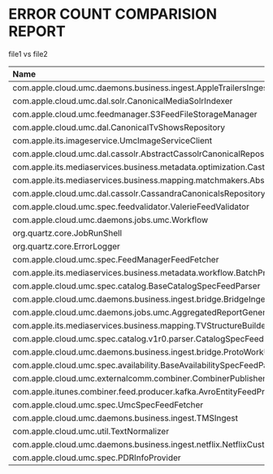 ERROR COUNT COMPARISION REPORT
===
file1 vs file2

| Name | Pre | Post | Diff | Per |
| :------ | :---: |  :---: |  :---: |  :---: |
| com.apple.cloud.umc.daemons.business.ingest.AppleTrailersIngest                           |     0 |     1 |     0 |     0 |
| com.apple.cloud.umc.dal.solr.CanonicalMediaSolrIndexer                                    |     0 |     1 |     0 |     0 |
| com.apple.cloud.umc.feedmanager.S3FeedFileStorageManager                                  |    29 |   168 |   139 | 479.31 |
| com.apple.cloud.umc.dal.CanonicalTvShowsRepository                                        |     1 |     4 |     3 | 300.00 |
| com.apple.its.imageservice.UmcImageServiceClient                                          |   292 |   335 |    43 |  14.73 |
| com.apple.cloud.umc.dal.cassolr.AbstractCassolrCanonicalRepository                        |    14 |    15 |     1 |   7.14 |
| com.apple.its.mediaservices.business.metadata.optimization.CastAndCrewOptimizer           |     1 |     1 |     0 |   0.00 |
| com.apple.its.mediaservices.business.mapping.matchmakers.AbstractMatchMaker               |    38 |    38 |     0 |   0.00 |
| com.apple.cloud.umc.dal.cassolr.CassandraCanonicalsRepository                             |     8 |     7 |    -1 | -12.50 |
| com.apple.cloud.umc.spec.feedvalidator.ValerieFeedValidator                               |   799 |   654 |  -145 | -18.15 |
| com.apple.cloud.umc.daemons.jobs.umc.Workflow                                             |    78 |    63 |   -15 | -19.23 |
| org.quartz.core.JobRunShell                                                               |    79 |    63 |   -16 | -20.25 |
| org.quartz.core.ErrorLogger                                                               |    79 |    63 |   -16 | -20.25 |
| com.apple.cloud.umc.spec.FeedManagerFeedFetcher                                           |   265 |   208 |   -57 | -21.51 |
| com.apple.its.mediaservices.business.metadata.workflow.BatchProcessor                     |     4 |     3 |    -1 | -25.00 |
| com.apple.cloud.umc.spec.catalog.BaseCatalogSpecFeedParser                                |     9 |     6 |    -3 | -33.33 |
| com.apple.cloud.umc.daemons.business.ingest.bridge.BridgeIngest                           |  1215 |   782 |  -433 | -35.64 |
| com.apple.cloud.umc.daemons.jobs.umc.AggregatedReportGenerator                            |   862 |   547 |  -315 | -36.54 |
| com.apple.its.mediaservices.business.mapping.TVStructureBuilder                           |     5 |     3 |    -2 | -40.00 |
| com.apple.cloud.umc.spec.catalog.v1r0.parser.CatalogSpecFeedParserV1_0                    |   255 |   102 |  -153 | -60.00 |
| com.apple.cloud.umc.daemons.business.ingest.bridge.ProtoWorkUnitHandler                   |   462 |   155 |  -307 | -66.45 |
| com.apple.cloud.umc.spec.availability.BaseAvailabilitySpecFeedParser                      |     8 |     2 |    -6 | -75.00 |
| com.apple.cloud.umc.externalcomm.combiner.CombinerPublisherImpl                           |  3556 |     0 |     0 |     0 |
| com.apple.itunes.combiner.feed.producer.kafka.AvroEntityFeedProducer                      |  3554 |     0 |     0 |     0 |
| com.apple.cloud.umc.spec.UmcSpecFeedFetcher                                               |   187 |     0 |     0 |     0 |
| com.apple.cloud.umc.daemons.business.ingest.TMSIngest                                     |    17 |     0 |     0 |     0 |
| com.apple.cloud.umc.util.TextNormalizer                                                   |    17 |     0 |     0 |     0 |
| com.apple.cloud.umc.daemons.business.ingest.netflix.NetflixCustomFeedIngester             |     4 |     0 |     0 |     0 |
| com.apple.cloud.umc.spec.PDRInfoProvider                                                  |     1 |     0 |     0 |     0 |

